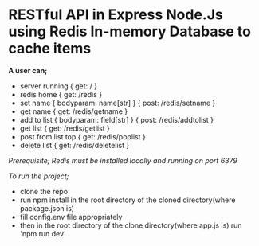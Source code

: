 # RESTful API in Express Node.Js using Redis In-memory Database to cache items

**A user can;**
- server running { get: / }
- redis home { get: /redis }
- set name { bodyparam: name[str] } { post: /redis/setname }
- get name { get: /redis/getname }
- add to list { bodyparam: field[str] } { post: /redis/addtolist }
- get list { get: /redis/getlist }
- post from list top  { get: /redis/poplist }
- delete list { get: /redis/deletelist }

_Prerequisite;
Redis must be installed locally and running on port 6379_

_To run the project;_ 
- clone the repo
- run npm install in the root directory of the cloned directory(where package.json is)
- fill config.env file appropriately 
- then in the root directory of the clone directory(where app.js is) run 'npm run dev'
